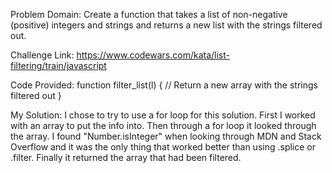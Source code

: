 Problem Domain: 
Create a function that takes a list of non-negative (positive) integers and strings and returns a new list with the strings filtered out.


Challenge Link: https://www.codewars.com/kata/list-filtering/train/javascript

Code Provided:
function filter_list(l) {
  // Return a new array with the strings filtered out
}


My Solution: I chose to try to use a for loop for this solution. First I worked with an array to put the info into. Then through a for loop it looked through the array. I found "Number.isInteger" when looking through MDN and Stack Overflow and it was the only thing that worked better than using .splice or .filter. Finally it returned the array that had been filtered.